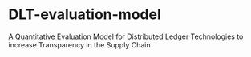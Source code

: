 # DLT-evaluation-model
A Quantitative Evaluation Model for Distributed Ledger Technologies to increase Transparency in the Supply Chain
